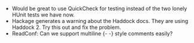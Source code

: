 - Would be great to use QuickCheck for testing instead of the two
  lonely HUnit tests we have now.
- Hackage generates a warning about the Haddock docs. They are
  using Haddock 2. Try this out and fix the problem.
- ReadConf: Can we support multiline {- -} style comments easily?
